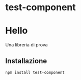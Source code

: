 # test-component
Hello
=======

Una libreria di prova


## Installazione

  `npm install test-component`